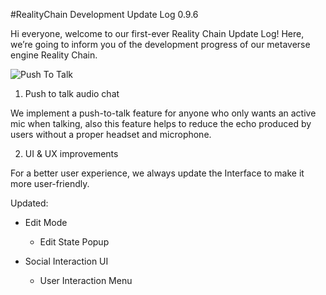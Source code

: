 #RealityChain Development Update Log 0.9.6

Hi everyone, welcome to our first-ever Reality Chain Update Log! Here, we’re going to inform you of the development progress of our metaverse engine Reality Chain.

![Push To Talk](https://static.wixstatic.com/media/3d2a7c_e38a4362504941e4a866cc5e90cbb62d~mv2.gif)


1. Push to talk audio chat

We implement a push-to-talk feature for anyone who only wants an active mic when talking, also this feature helps to reduce the echo produced by users without a proper headset and microphone.


2. UI & UX improvements

For a better user experience, we always update the Interface to make it more user-friendly.

Updated:

* Edit Mode

   - Edit State Popup

* Social Interaction UI

   - User Interaction Menu
